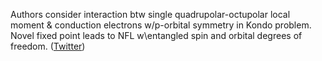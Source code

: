 
Authors consider interaction btw single quadrupolar-octupolar local moment & conduction electrons w/p-orbital symmetry in Kondo problem. Novel fixed point leads to NFL w\entangled spin and orbital degrees of freedom. ([Twitter](https://twitter.com/JoshuahHeath/status/1263119633411969029))
